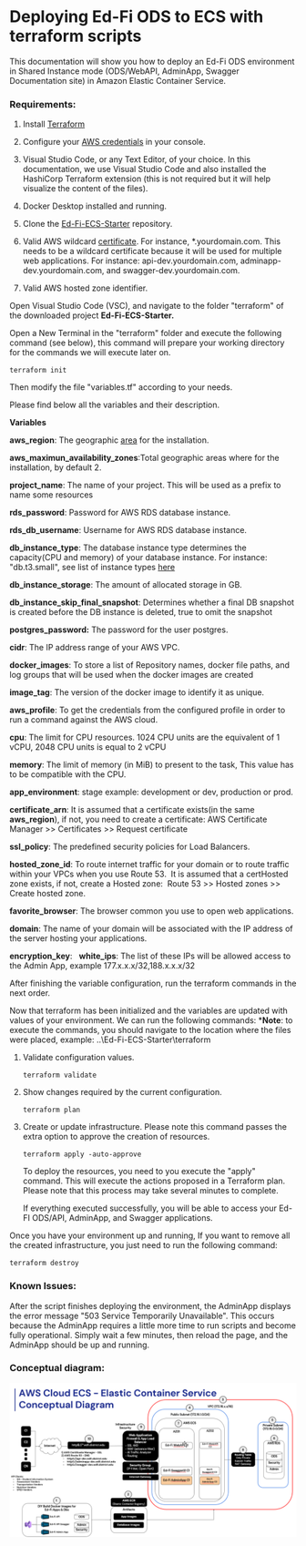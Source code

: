# Deploying Ed-Fi ODS to ECS with terraform scripts

This documentation will show you how to deploy an Ed-Fi ODS environment in Shared Instance mode (ODS/WebAPI, AdminApp, Swagger Documentation site) in Amazon Elastic Container Service.

### Requirements:

1.  Install [Terraform](https://developer.hashicorp.com/terraform/tutorials/aws-get-started/install-cli)

2.  Configure your [AWS credentials](https://techdocs.ed-fi.org/pages/viewpage.action?pageId=174785508) in your console.

3.  Visual Studio Code, or any Text Editor, of your choice. In this documentation, we use Visual Studio Code and also installed the HashiCorp Terraform extension (this is not required but it will help visualize the content of the files).

4.  Docker Desktop installed and running.

5.  Clone the [Ed-Fi-ECS-Starter](https://github.com/Ed-Fi-Exchange-OSS/Ed-Fi-ECS-Starter) repository.

6.  Valid AWS wildcard [certificate](https://docs.aws.amazon.com/acm/latest/userguide/gs-acm-request-public.html). For instance, \*.yourdomain.com. This needs to be a wildcard certificate because it will be used for multiple web applications. For instance: api-dev.yourdomain.com, adminapp-dev.yourdomain.com, and swagger-dev.yourdomain.com.

7.  Valid AWS hosted zone identifier.


Open Visual Studio Code (VSC), and navigate to the folder "terraform" of the downloaded project **Ed-Fi-ECS-Starter.**


Open a New Terminal in the "terraform" folder and execute the following command (see below), this command will prepare your working directory for the commands we will execute later on.

```console
terraform init
```


Then modify the file "variables.tf" according to your needs.


Please find below all the variables and their description.

**Variables**

**aws\_region**: The geographic [area](https://docs.aws.amazon.com/AmazonRDS/latest/UserGuide/Concepts.RegionsAndAvailabilityZones.html) for the installation.

**aws\_maximun\_availability\_zones**:Total geographic areas where for the installation, by default 2.

**project\_name**: The name of your project. This will be used as a prefix to name some resources

**rds\_password**: Password for AWS RDS database instance.

**rds\_db\_username**: Username for AWS RDS database instance.

**db\_instance\_type**: The database instance type determines the capacity(CPU and memory) of your database instance. For instance: "db.t3.small", see list of instance types [here](https://aws.amazon.com/rds/instance-types/)

**db\_instance\_storage**: The amount of allocated storage in GB.

**db\_instance\_skip\_final\_snapshot**: Determines whether a final DB snapshot is created before the DB instance is deleted, true to omit the snapshot

**postgres\_password:** The password for the user postgres.

**cidr**: The IP address range of your AWS VPC.

**docker\_images**: To store a list of Repository names, docker file paths, and log groups that will be used when the docker images are created

**image\_tag**: The version of the docker image to identify it as unique.

**aws\_profile**: To get the credentials from the configured profile in order to run a command against the AWS cloud.

**cpu**: The limit for CPU resources. 1024 CPU units are the equivalent of 1 vCPU, 2048 CPU units is equal to 2 vCPU

**memory**: The limit of memory (in MiB) to present to the task, This value has to be compatible with the CPU.

**app\_environment**: stage example: development or dev, production or prod.

**certificate\_arn**: It is assumed that a certificate exists(in the same **aws\_region**), if not, you need to create a certificate: AWS Certificate Manager >> Certificates >> Request certificate

**ssl\_policy**: The predefined security policies for Load Balancers.

**hosted\_zone\_id**: To route internet traffic for your domain or to route traffic within your VPCs when you use Route 53.  It is assumed that a certHosted zone exists, if not, create a Hosted zone:  Route 53 >> Hosted zones >> Create hosted zone.

**favorite\_browser**: The browser common you use to open web applications.

**domain**: The name of your domain will be associated with the IP address of the server hosting your applications.

**encryption\_key**: 
 **white\_ips**: The list of these IPs will be allowed access to the Admin App, example 177.x.x.x/32,188.x.x.x/32

After finishing the variable configuration, run the terraform commands in the next order.



Now that terraform has been initialized and the variables are updated with values of your environment. We can run the following commands:
\***Note**: to execute the commands, you should navigate to the location where the files were placed, example: ..\\Ed-Fi-ECS-Starter\\terraform

1.  Validate configuration values.


    ```console
    terraform validate
    ```

2.  Show changes required by the current configuration.

    ```console
    terraform plan
    ```

3.  Create or update infrastructure. Please note this command passes the extra option to approve the creation of resources.

    ```console
    terraform apply -auto-approve
    ```

    To deploy the resources, you need to you execute the "apply" command. This will execute the actions proposed in a Terraform plan. Please note that this process may take several minutes to complete.

    If everything executed successfully, you will be able to access your Ed-FI ODS/API, AdminApp, and Swagger applications.


Once you have your environment up and running, If you want to remove all the created infrastructure, you just need to run the following command:


```console
terraform destroy
```


### Known Issues:

After the script finishes deploying the environment, the AdminApp displays the error message "503 Service Temporarily Unavailable". This occurs because the AdminApp requires a little more time to run scripts and become fully operational. Simply wait a few minutes, then reload the page, and the AdminApp should be up and running.


### Conceptual diagram:

![](/docs/assets/images/ecs-conceptual-diagram.png)

